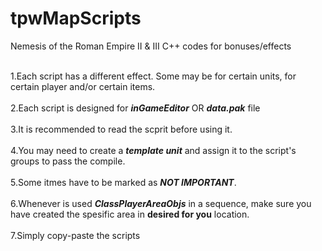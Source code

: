 # tpwMapScripts
Nemesis of the Roman Empire II &amp; III C++ codes for bonuses/effects

<br>1.Each script has a different effect. Some may be for certain units, for certain player and/or certain items.</br>
<br>2.Each script is designed for ***inGameEditor*** OR ***data.pak*** file</br>
<br>3.It is recommended to read the scprit before using it.</br>
<br>4.You may need to create a ***template unit*** and assign it to the script's groups to pass the compile.</br>
<br>5.Some itmes have to be marked as ***NOT IMPORTANT***.</br>
<br>6.Whenever is used ***ClassPlayerAreaObjs*** in a sequence, make sure you have created the spesific area in **desired for you** location.</br>
<br>7.Simply copy-paste the scripts</br>
